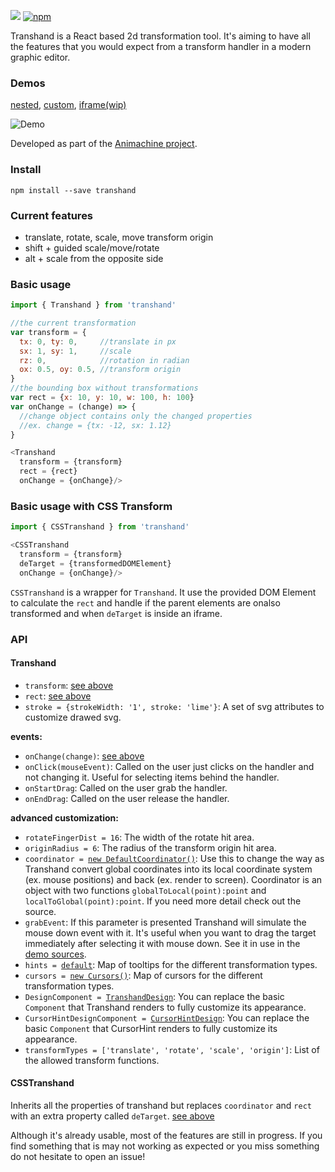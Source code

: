 ![](https://img.shields.io/badge/status-beta-orange.svg?style=flat-square) [![npm](https://img.shields.io/npm/dm/transhand.svg?style=flat-square)](https://www.npmjs.com/package/transhand)

Transhand is a React based 2d transformation tool. It's aiming to have all the features that you would expect from a transform handler in a modern graphic editor.

### Demos
[nested](http://azazdeaz.github.io/transhand/nested/),
[custom](http://azazdeaz.github.io/transhand/custom/),
[iframe(wip)](http://azazdeaz.github.io/transhand/iframe/)

![Demo](https://user-images.githubusercontent.com/2298371/131869160-d929b6ce-b4b7-4855-bc7f-c53537a896fb.gif)

Developed as part of the [Animachine project](https://github.com/animachine/animachine).

### Install
```
npm install --save transhand
```

### Current features
- translate, rotate, scale, move transform origin
- shift + guided scale/move/rotate
- alt + scale from the opposite side


### Basic usage
```javascript
import { Transhand } from 'transhand'

//the current transformation
var transform = {
  tx: 0, ty: 0,     //translate in px
  sx: 1, sy: 1,     //scale
  rz: 0,            //rotation in radian
  ox: 0.5, oy: 0.5, //transform origin
}
//the bounding box without transformations
var rect = {x: 10, y: 10, w: 100, h: 100}
var onChange = (change) => {
  //change object contains only the changed properties
  //ex. change = {tx: -12, sx: 1.12}
}

<Transhand
  transform = {transform}
  rect = {rect}
  onChange = {onChange}/>
```

### Basic usage with CSS Transform
```javascript
import { CSSTranshand } from 'transhand'

<CSSTranshand
  transform = {transform}
  deTarget = {transformedDOMElement}
  onChange = {onChange}/>
```
```CSSTranshand``` is a wrapper for ```Transhand```. It use the provided DOM Element to calculate the ```rect``` and handle if the parent elements are onalso transformed and when ```deTarget``` is inside an iframe.

### API
#### Transhand
 - ```transform```: [see above](#basic-usage)
 - ```rect```: [see above](#basic-usage)
 - ```stroke = {strokeWidth: '1', stroke: 'lime'}```:  A set of svg attributes to customize drawed svg.

**events:**
 - ```onChange(change)```: [see above](#basic-usage)
 - ```onClick(mouseEvent)```: Called on the user just clicks on the handler and not changing it. Useful for selecting items behind the handler.
 - ```onStartDrag```: Called on the user grab the handler.
 - ```onEndDrag```: Called on the user release the handler. 

**advanced customization:**
 - ```rotateFingerDist = 16```: The width of the rotate hit area.
 - ```originRadius = 6```: The radius of the transform origin hit area.
 - ```coordinator = ```[```new DefaultCoordinator()```](src/DefaultCoordinator.js): Use this to change the way as Transhand convert global coordinates into its local coordinate system (ex. mouse positions) and back (ex. render to screen). Coordinator is an object with two functions ```globalToLocal(point):point``` and ```localToGlobal(point):point```.  If you need more detail check out the source.
 - ```grabEvent```:  If this parameter is presented Transhand will simulate the mouse down event with it. It's useful when you want to drag the target immediately after selecting it with mouse down. See it in use in the [demo sources](demo/src/nested/App.jsx).
 - ```hints = ```[```default```](src/Transhand.jsx#L67):  Map of tooltips for the different transformation types.  
 - ```cursors = ```[```new Cursors()```](src/Cursor.js):  Map of cursors for the different transformation types.
 - ```DesignComponent = ```[```TranshandDesign```](src/TranshandDesign.jsx):  You can replace the basic ```Component``` that Transhand renders to fully customize its appearance.
 - ```CursorHintDesignComponent = ```[```CursorHintDesign```](src/cursorHint/CursorHintDesign.jsx):  You can replace the basic ```Component``` that CursorHint renders to fully customize its appearance.
 - ```transformTypes = ['translate', 'rotate', 'scale', 'origin']```: List of the allowed transform functions.

#### CSSTranshand
  Inherits all the properties of transhand but replaces ```coordinator``` and ```rect```  with an extra property called ```deTarget```.  [see above](#basic-usage-with-css-transform)
 
Although it's already usable, most of the features are still in progress. If you find something that is may not working as expected or you miss something do not hesitate to open an issue!
